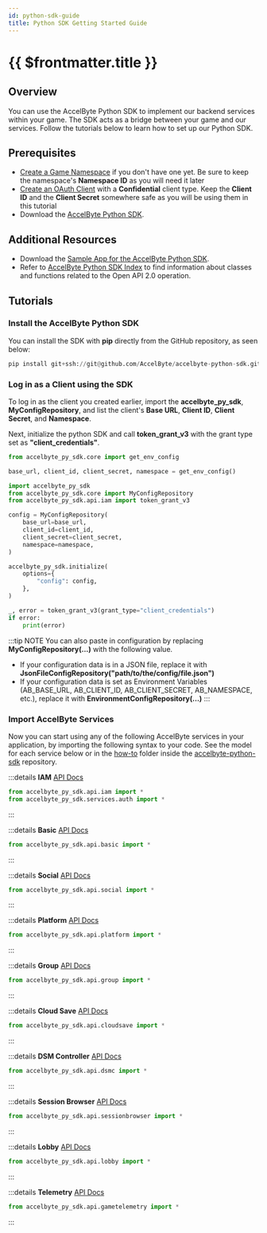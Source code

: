 ```yaml
---
id: python-sdk-guide
title: Python SDK Getting Started Guide
---
```


# {{ $frontmatter.title }}
## Overview
You can use the AccelByte Python SDK to implement our backend services within your game. The SDK acts as a bridge between your game and our services. Follow the tutorials below to learn how to set up our Python SDK.

## Prerequisites

*  <a href="/guides/access/namespaces.html#how-to-create-a-game-namespace" target="_blank">Create a Game Namespace</a> if you don't have one yet. Be sure to keep the namespace's **Namespace ID** as you will need it later
*  <a href="/guides/access/iam-client.html#create-a-client" target="_blank">Create an OAuth Client</a> with a **Confidential** client type. Keep the **Client ID** and the **Client Secret** somewhere safe as you will be using them in this tutorial
* Download the [AccelByte Python SDK](https://github.com/AccelByte/accelbyte-python-sdk).

## Additional Resources

* Download the [Sample App for the AccelByte Python SDK](https://github.com/AccelByte/accelbyte-python-sdk/tree/master/sample_app).
* Refer to [AccelByte Python SDK Index](https://github.com/AccelByte/accelbyte-python-sdk/tree/master/docs) to find information about classes and functions related to the Open API 2.0 operation.

## Tutorials
### Install the AccelByte Python SDK

You can install the SDK with **pip** directly from the GitHub repository, as seen below:

```py
pip install git+ssh://git@github.com/AccelByte/accelbyte-python-sdk.git@v0.25.0#egg=accelbyte_py_sdk
```

### Log in as a Client using the SDK

To log in as the client you created earlier, import the **accelbyte_py_sdk**, **MyConfigRepository**, and list the client's **Base URL**, **Client ID**, **Client Secret**, and **Namespace**.

Next, initialize the python SDK and call  **token_grant_v3**  with the grant type set as **"client_credentials"**.

```py
from accelbyte_py_sdk.core import get_env_config

base_url, client_id, client_secret, namespace = get_env_config()

import accelbyte_py_sdk
from accelbyte_py_sdk.core import MyConfigRepository
from accelbyte_py_sdk.api.iam import token_grant_v3

config = MyConfigRepository(
    base_url=base_url,
    client_id=client_id,
    client_secret=client_secret,
    namespace=namespace,
)

accelbyte_py_sdk.initialize(
    options={
        "config": config,
    },
)

_, error = token_grant_v3(grant_type="client_credentials")
if error:
    print(error)
```

:::tip NOTE
You can also paste in configuration by replacing **MyConfigRepository(...)** with the following value.

* If your configuration data is in a JSON file, replace it with **JsonFileConfigRepository("path/to/the/config/file.json")**
* If your configuration data is set as Environment Variables (AB_BASE_URL, AB_CLIENT_ID, AB_CLIENT_SECRET, AB_NAMESPACE, etc.), replace it with **EnvironmentConfigRepository(...)**
:::

### Import AccelByte Services

Now you can start using any of the following AccelByte services in your application, by importing the following syntax to your code. See the model for each service below or in the [how-to](https://github.com/AccelByte/accelbyte-python-sdk/tree/main/samples/how-to) folder inside the [accelbyte-python-sdk](https://github.com/AccelByte/accelbyte-python-sdk) repository.

:::details <strong>IAM</strong>
[API Docs](https://demo.accelbyte.io/iam/apidocs/)
```py
from accelbyte_py_sdk.api.iam import *
from accelbyte_py_sdk.services.auth import *
```
:::

:::details <strong>Basic</strong>
[API Docs](https://demo.accelbyte.io/basic/apidocs/)
```py
from accelbyte_py_sdk.api.basic import *
```
:::

:::details <strong>Social</strong>
[API Docs](https://demo.accelbyte.io/social/apidocs/)
```py
from accelbyte_py_sdk.api.social import *
```
:::

:::details <strong>Platform</strong>
[API Docs](https://demo.accelbyte.io/platform/apidocs/)
```py
from accelbyte_py_sdk.api.platform import *
```
:::

:::details <strong>Group</strong>
[API Docs](https://demo.accelbyte.io/group/apidocs/)
```py
from accelbyte_py_sdk.api.group import *
```
:::

:::details <strong>Cloud Save</strong>
[API Docs](https://demo.accelbyte.io/cloudsave/apidocs/)
```py
from accelbyte_py_sdk.api.cloudsave import *
```
:::

:::details <strong>DSM Controller</strong>
[API Docs](https://demo.accelbyte.io/dsmcontroller/apidocs/)
```py
from accelbyte_py_sdk.api.dsmc import *
```
:::

:::details <strong>Session Browser</strong>
[API Docs](https://demo.accelbyte.io/sessionbrowser/apidocs/)
```py
from accelbyte_py_sdk.api.sessionbrowser import *
```
:::

:::details <strong>Lobby</strong>
[API Docs](https://demo.accelbyte.io/lobby/apidocs/)
```py
from accelbyte_py_sdk.api.lobby import *
```
:::

:::details <strong>Telemetry</strong>
[API Docs](https://demo.accelbyte.io/game-telemetry/apidocs)
```py
from accelbyte_py_sdk.api.gametelemetry import *
```
:::


